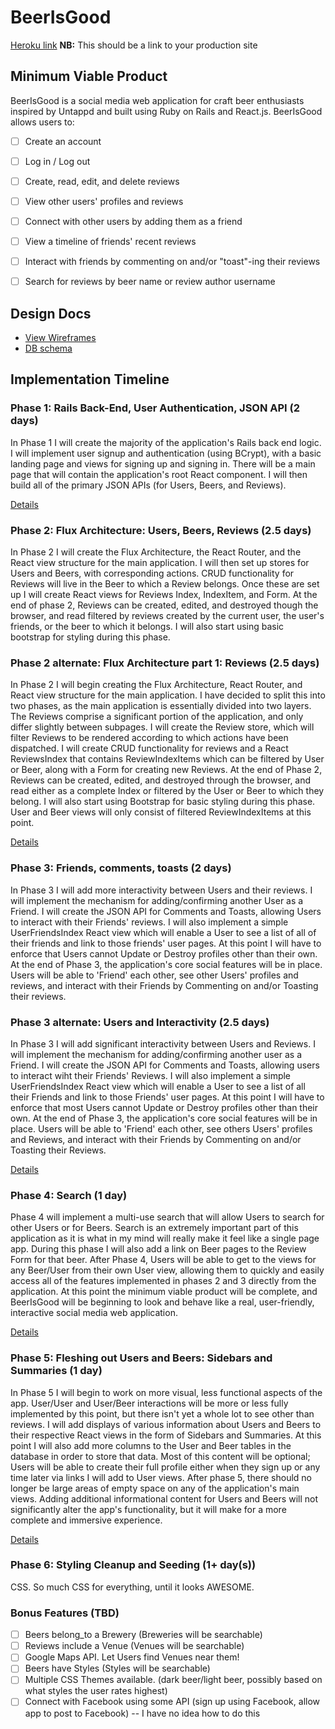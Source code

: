 # BeerIsGood

[Heroku link][heroku] **NB:** This should be a link to your production site

[heroku]: http://beerisgood.herokuapp.com

## Minimum Viable Product

BeerIsGood is a social media web application for craft beer enthusiasts inspired by Untappd and built using Ruby on Rails and React.js. BeerIsGood allows users to:



<!-- This is a Markdown checklist. Use it to keep track of your progress! -->

- [ ] Create an account
- [ ] Log in / Log out
- [ ] Create, read, edit, and delete reviews
- [ ] View other users' profiles and reviews
- [ ] Connect with other users by adding them as a friend
- [ ] View a timeline of friends' recent reviews
- [ ] Interact with friends by commenting on and/or "toast"-ing their reviews
- [ ] Search for reviews by beer name or review author username


## Design Docs
* [View Wireframes][view]
* [DB schema][schema]

[view]: ./docs/views.md
[schema]: ./docs/schema.md

## Implementation Timeline

### Phase 1: Rails Back-End, User Authentication, JSON API (2 days)

In Phase 1 I will create the majority of the application's Rails back end logic. I will implement user signup and authentication (using BCrypt), with a basic landing page and views for signing up and signing in. There will be a main page that will contain the application's root React component. I will then build all of the primary JSON APIs (for Users, Beers, and Reviews).


[Details][phase-one]

### Phase 2: Flux Architecture: Users, Beers, Reviews (2.5 days)

In Phase 2 I will create the Flux Architecture, the React Router, and the React view structure for the main application. I will then set up stores for Users and Beers, with corresponding actions. CRUD functionality for Reviews will live in the Beer to which a Review belongs. Once these are set up I will create React views for Reviews Index, IndexItem, and Form.
At the end of phase 2, Reviews can be created, edited, and destroyed though the browser, and read filtered by reviews created by the current user, the user's friends, or the beer to which it belongs. I will also start using basic bootstrap for styling during this phase.

### Phase 2 alternate: Flux Architecture part 1: Reviews (2.5 days)

In Phase 2 I will begin creating the Flux Architecture, React Router, and React view structure for the main application. I have decided to split this into two phases, as the main application is essentially divided into two layers. The Reviews comprise a significant portion of the application, and only differ slightly between subpages. I will create the Review store, which will filter Reviews to be rendered according to which actions have been dispatched. I will create CRUD functionality for reviews and a React ReviewsIndex that contains ReviewIndexItems which can be filtered by User or Beer, along with a Form for creating new Reviews.
At the end of Phase 2, Reviews can be created, edited,  and destroyed through the browser, and read either as a complete Index or filtered by the User or Beer to which they belong. I will also start using Bootstrap for basic styling during this phase. User and Beer views will only consist of filtered ReviewIndexItems at this point.


[Details][phase-two]

### Phase 3: Friends, comments, toasts (2 days)

In Phase 3 I will add more interactivity between Users and their reviews. I will implement the mechanism for adding/confirming another User as a Friend. I will create the JSON API for Comments and Toasts, allowing Users to interact with their Friends' reviews. I will also implement a simple UserFriendsIndex React view which will enable a User to see a list of all of their friends and link to those friends' user pages. At this point I will have to enforce that Users cannot Update or Destroy profiles other than their own.
At the end of Phase 3, the application's core social features will be in place. Users will be able to 'Friend' each other, see other Users' profiles and reviews, and interact with their Friends by Commenting on and/or Toasting their reviews.  

### Phase 3 alternate: Users and Interactivity (2.5 days)

In Phase 3 I will add significant interactivity between Users and Reviews. I will implement the mechanism for adding/confirming another user as a Friend. I will create the JSON API for Comments and Toasts, allowing users to interact wiht their Friends' Reviews. I will also implement a simple UserFriendsIndex React view which will enable a User to see a list of all their Friends and link to those Friends' user pages. At this point I will have to enforce that most Users cannot Update or Destroy profiles other than their own.
At the end of Phase 3, the application's core social features will be in place. Users will be able to 'Friend' each other, see others Users' profiles and Reviews, and interact with their Friends by Commenting on and/or Toasting their Reviews.



[Details][phase-three]

### Phase 4: Search (1 day)
Phase 4 will implement a multi-use search that will allow Users to search for other Users or for Beers. Search is an extremely important part of this application as it is what in my mind will really make it feel like a single page app. During this phase I will also add a link on Beer pages to the Review Form for that beer.
After Phase 4, Users will be able to get to the views for any Beer/User from their own User view, allowing them to quickly and easily access all of the features implemented in phases 2 and 3 directly from the application. At this point the minimum viable product will be complete, and BeerIsGood will be beginning to look and behave like a real, user-friendly, interactive social media web application.



[Details][phase-four]

### Phase 5: Fleshing out Users and Beers: Sidebars and Summaries (1 day)

In Phase 5 I will begin to work on more visual, less functional aspects of the app. User/User and User/Beer interactions will be more or less fully implemented by this point, but there isn't yet a whole lot to see other than reviews. I will add displays of various information about Users and Beers to their respective React views in the form of Sidebars and Summaries. At this point I will also add more columns to the User and Beer tables in the database in order to store that data. Most of this content will be optional; Users will be able to create their full profile either when they sign up or any time later via links I will add to User views.
After phase 5, there should no longer be large areas of empty space on any of the application's main views. Adding additional informational content for Users and Beers will not significantly alter the app's functionality, but it will make for a more complete and immersive experience.


[Details][phase-five]

### Phase 6: Styling Cleanup and Seeding (1+ day(s))

CSS. So much CSS for everything, until it looks AWESOME.

### Bonus Features (TBD)
- [ ] Beers belong_to a Brewery (Breweries will be searchable)
- [ ] Reviews include a Venue (Venues will be searchable)
- [ ] Google Maps API. Let Users find Venues near them!
- [ ] Beers have Styles (Styles will be searchable)
- [ ] Multiple CSS Themes available. (dark beer/light beer, possibly based on      what styles the user rates highest)
- [ ] Connect with Facebook using some API (sign up using Facebook, allow app to post to Facebook)  -- I have no idea how to do this

[phase-one]: ./docs/phases/phase1.md
[phase-two]: ./docs/phases/phase2.md
[phase-three]: ./docs/phases/phase3.md
[phase-four]: ./docs/phases/phase4.md
[phase-five]: ./docs/phases/phase5.md
